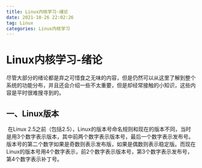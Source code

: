```yaml
---
title: Linux内核学习-绪论
date: 2021-10-26 22:02:26
tag: Linux
categories: Linux内核学习
---
```


# Linux内核学习-绪论

​	尽管大部分的绪论都是弃之可惜食之无味的内容，但是仍然可以从这里了解到整个系统的功能分布，并且还会介绍一些不太重要，但是却经常接触的小知识，这些内容是平时很难搜寻到的。

## 一、Linux版本

​	在Linux 2.5之前（包括2.5），Linux的版本号命名规则和现在的版本不同，当时是用3个数字表示版本，其中前两个数字表示版本号，最后一个数字表示发布号。版本号的第二个数字如果是奇数则表示发布版，如果是偶数则表示稳定版。而现在Linux的版本号用4个数字表示，前2个数字表示版本号，第3个数字表示发布号，第4个数字表示补丁号。
